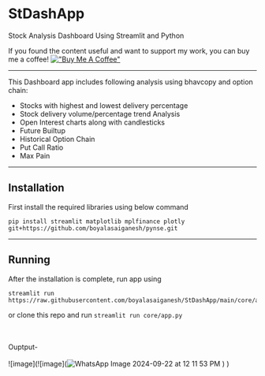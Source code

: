 # StDashApp
Stock Analysis Dashboard Using Streamlit and Python


If you found the content useful and want to support my work, you can buy me a coffee! 
[!["Buy Me A Coffee"](https://www.buymeacoffee.com/assets/img/custom_images/orange_img.png)](https://buymeacoffee.com/saiganeshboyala)

---
This Dashboard app includes following analysis using bhavcopy and option chain:

- Stocks with highest and lowest delivery percentage
- Stock delivery volume/percentage trend Analysis
- Open Interest charts along with candlesticks
- Future Builtup
- Historical Option Chain
- Put Call Ratio
- Max Pain
---

## Installation

First install the required libraries using below command
```
pip install streamlit matplotlib mplfinance plotly git+https://github.com/boyalasaiganesh/pynse.git
```

---
## Running
After the installation is complete, run app using 

```
streamlit run https://raw.githubusercontent.com/boyalasaiganesh/StDashApp/main/core/app.py
```


or clone this repo and run `streamlit run core/app.py`



</br></br>
Ouptput-</br></br>
![image](![image](![WhatsApp Image 2024-09-22 at 12 11 53 PM](https://github.com/user-attachments/assets/cda06c8e-cfac-4fc5-841f-4bfb46f14d08)
)
)


